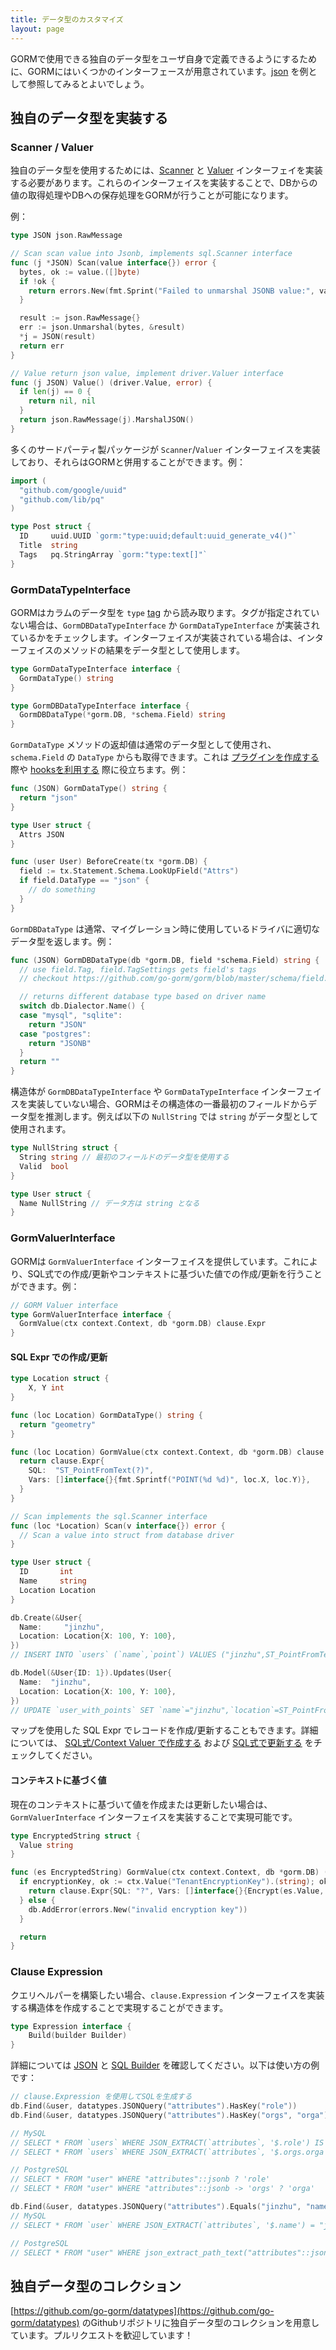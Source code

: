 ```yaml
---
title: データ型のカスタマイズ
layout: page
---
```


GORMで使用できる独自のデータ型をユーザ自身で定義できるようにするために、GORMにはいくつかのインターフェースが用意されています。[json](https://github.com/go-gorm/datatypes/blob/master/json.go) を例として参照してみるとよいでしょう。

## 独自のデータ型を実装する

### Scanner / Valuer

独自のデータ型を使用するためには、[Scanner](https://pkg.go.dev/database/sql#Scanner) と [Valuer](https://pkg.go.dev/database/sql/driver#Valuer) インターフェイを実装する必要があります。これらのインターフェイスを実装することで、DBからの値の取得処理やDBへの保存処理をGORMが行うことが可能になります。

例：

```go
type JSON json.RawMessage

// Scan scan value into Jsonb, implements sql.Scanner interface
func (j *JSON) Scan(value interface{}) error {
  bytes, ok := value.([]byte)
  if !ok {
    return errors.New(fmt.Sprint("Failed to unmarshal JSONB value:", value))
  }

  result := json.RawMessage{}
  err := json.Unmarshal(bytes, &result)
  *j = JSON(result)
  return err
}

// Value return json value, implement driver.Valuer interface
func (j JSON) Value() (driver.Value, error) {
  if len(j) == 0 {
    return nil, nil
  }
  return json.RawMessage(j).MarshalJSON()
}
```

多くのサードパーティ製パッケージが `Scanner`/`Valuer` インターフェイスを実装しており、それらはGORMと併用することができます。例：

```go
import (
  "github.com/google/uuid"
  "github.com/lib/pq"
)

type Post struct {
  ID     uuid.UUID `gorm:"type:uuid;default:uuid_generate_v4()"`
  Title  string
  Tags   pq.StringArray `gorm:"type:text[]"`
}
```

### GormDataTypeInterface

GORMはカラムのデータ型を `type` [tag](models.html#tags) から読み取ります。タグが指定されていない場合は、`GormDBDataTypeInterface` か `GormDataTypeInterface` が実装されているかをチェックします。インターフェイスが実装されている場合は、インターフェイスのメソッドの結果をデータ型として使用します。

```go
type GormDataTypeInterface interface {
  GormDataType() string
}

type GormDBDataTypeInterface interface {
  GormDBDataType(*gorm.DB, *schema.Field) string
}
```

`GormDataType` メソッドの返却値は通常のデータ型として使用され、`schema.Field` の `DataType` からも取得できます。これは [プラグインを作成する](write_plugins.html) 際や [hooksを利用する](hooks.html) 際に役立ちます。例：

```go
func (JSON) GormDataType() string {
  return "json"
}

type User struct {
  Attrs JSON
}

func (user User) BeforeCreate(tx *gorm.DB) {
  field := tx.Statement.Schema.LookUpField("Attrs")
  if field.DataType == "json" {
    // do something
  }
}
```

`GormDBDataType` は通常、マイグレーション時に使用しているドライバに適切なデータ型を返します。例：

```go
func (JSON) GormDBDataType(db *gorm.DB, field *schema.Field) string {
  // use field.Tag, field.TagSettings gets field's tags
  // checkout https://github.com/go-gorm/gorm/blob/master/schema/field.go for all options

  // returns different database type based on driver name
  switch db.Dialector.Name() {
  case "mysql", "sqlite":
    return "JSON"
  case "postgres":
    return "JSONB"
  }
  return ""
}
```

構造体が `GormDBDataTypeInterface` や `GormDataTypeInterface` インターフェイスを実装していない場合、GORMはその構造体の一番最初のフィールドからデータ型を推測します。例えば以下の `NullString` では `string` がデータ型として使用されます。

```go
type NullString struct {
  String string // 最初のフィールドのデータ型を使用する
  Valid  bool
}

type User struct {
  Name NullString // データ方は string となる
}
```

### <span id="gorm_valuer_interface">GormValuerInterface</span>

GORMは `GormValuerInterface` インターフェイスを提供しています。これにより、SQL式での作成/更新やコンテキストに基づいた値での作成/更新を行うことができます。例：

```go
// GORM Valuer interface
type GormValuerInterface interface {
  GormValue(ctx context.Context, db *gorm.DB) clause.Expr
}
```

#### SQL Expr での作成/更新

```go
type Location struct {
    X, Y int
}

func (loc Location) GormDataType() string {
  return "geometry"
}

func (loc Location) GormValue(ctx context.Context, db *gorm.DB) clause.Expr {
  return clause.Expr{
    SQL:  "ST_PointFromText(?)",
    Vars: []interface{}{fmt.Sprintf("POINT(%d %d)", loc.X, loc.Y)},
  }
}

// Scan implements the sql.Scanner interface
func (loc *Location) Scan(v interface{}) error {
  // Scan a value into struct from database driver
}

type User struct {
  ID       int
  Name     string
  Location Location
}

db.Create(&User{
  Name:     "jinzhu",
  Location: Location{X: 100, Y: 100},
})
// INSERT INTO `users` (`name`,`point`) VALUES ("jinzhu",ST_PointFromText("POINT(100 100)"))

db.Model(&User{ID: 1}).Updates(User{
  Name:  "jinzhu",
  Location: Location{X: 100, Y: 100},
})
// UPDATE `user_with_points` SET `name`="jinzhu",`location`=ST_PointFromText("POINT(100 100)") WHERE `id` = 1
```

マップを使用した SQL Expr でレコードを作成/更新することもできます。詳細については、 [SQL式/Context Valuer で作成する](create.html#create_from_sql_expr) および [SQL式で更新する](update.html#update_from_sql_expr) をチェックしてください。

#### コンテキストに基づく値

現在のコンテキストに基づいて値を作成または更新したい場合は、 `GormValuerInterface` インターフェイスを実装することで実現可能です。

```go
type EncryptedString struct {
  Value string
}

func (es EncryptedString) GormValue(ctx context.Context, db *gorm.DB) (expr clause.Expr) {
  if encryptionKey, ok := ctx.Value("TenantEncryptionKey").(string); ok {
    return clause.Expr{SQL: "?", Vars: []interface{}{Encrypt(es.Value, encryptionKey)}}
  } else {
    db.AddError(errors.New("invalid encryption key"))
  }

  return
}
```

### Clause Expression

クエリヘルパーを構築したい場合、`clause.Expression` インターフェイスを実装する構造体を作成することで実現することができます。

```go
type Expression interface {
    Build(builder Builder)
}
```

詳細については [JSON](https://github.com/go-gorm/datatypes/blob/master/json.go) と [SQL Builder](sql_builder.html#clauses) を確認してください。以下は使い方の例です：

```go
// clause.Expression を使用してSQLを生成する
db.Find(&user, datatypes.JSONQuery("attributes").HasKey("role"))
db.Find(&user, datatypes.JSONQuery("attributes").HasKey("orgs", "orga"))

// MySQL
// SELECT * FROM `users` WHERE JSON_EXTRACT(`attributes`, '$.role') IS NOT NULL
// SELECT * FROM `users` WHERE JSON_EXTRACT(`attributes`, '$.orgs.orga') IS NOT NULL

// PostgreSQL
// SELECT * FROM "user" WHERE "attributes"::jsonb ? 'role'
// SELECT * FROM "user" WHERE "attributes"::jsonb -> 'orgs' ? 'orga'

db.Find(&user, datatypes.JSONQuery("attributes").Equals("jinzhu", "name"))
// MySQL
// SELECT * FROM `user` WHERE JSON_EXTRACT(`attributes`, '$.name') = "jinzhu"

// PostgreSQL
// SELECT * FROM "user" WHERE json_extract_path_text("attributes"::json,'name') = 'jinzhu'
```

## 独自データ型のコレクション

[https://github.com/go-gorm/datatypes](https://github.com/go-gorm/datatypes) のGithubリポジトリに独自データ型のコレクションを用意しています。プルリクエストを歓迎しています！
